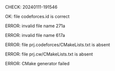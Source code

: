 CHECK: 20240111-191546
OK: file codeforces.id is correct
ERROR: invalid file name 271a
ERROR: invalid file name 617a
ERROR: file prj.codeforces/CMakeLists.txt is absent
ERROR: file prj.cw/CMakeLists.txt is absent
ERROR: CMake generator failed

